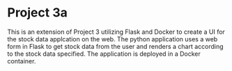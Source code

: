 # Project 3a
This is an extension of Project 3 utilizing Flask and Docker to create a UI for the stock data applcation on the web. The python application uses a web form in Flask to get stock data from the user and renders a chart according to the stock data specified. The application is deployed in a Docker container.